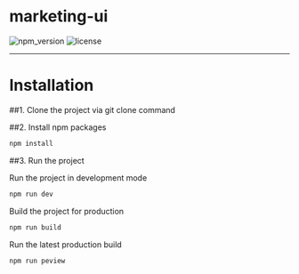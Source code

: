 # marketing-ui

![npm_version](https://img.shields.io/npm/v/marketing-ui)
![license](https://img.shields.io/npm/l/marketing-ui)



-----



<a name="install"></a>
<h1>Installation</h1>

##1. Clone the project via git clone command

##2. Install npm packages
```bash
npm install
```

##3. Run the project

Run the project in development mode
```bash
npm run dev
```

Build the project for production
```bash
npm run build
```

Run the latest production build
```bash
npm run peview
```